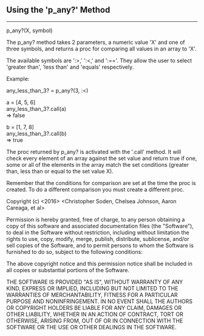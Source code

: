 ## Using the 'p_any?' Method
----------------------------

  p_any?(X, symbol)

The p_any? method takes 2 parameters, a numeric value 'X' and one of three
symbols, and returns a proc for comparing all values in an array to 'X'.

The available symbols are ':>,' ':<,' and ':=='. They allow the user to select
'greater than', 'less than' and 'equals' respectively.

Example:

  any_less_than_3? = p_any?(3, :<)

  a = [4, 5, 6]  
  any_less_than_3?.call(a)  
  => false

  b = [1, 7, 8]  
  any_less_than_3?.call(b)  
  => true


The proc returned by p_any? is activated with the '.call' method. It will check
every element of an array against the set value and return true if one, some or
all of the elements in the array match the set conditions (greater than, less
than or equal to the set value X).


Remember that the conditions for comparison are set at the time the proc is
created. To do a different comparison you must create a different proc.













Copyright (c) <2016> <Christopher Soden, Chelsea Johnson, Aaron Careaga, et al>


Permission is hereby granted, free of charge, to any person obtaining a copy of
this software and associated documentation files (the "Software"), to deal in
the Software without restriction, including without limitation the rights to
use, copy, modify, merge, publish, distribute, sublicense, and/or sell copies
of the Software, and to permit persons to whom the Software is furnished to do
so, subject to the following conditions:

The above copyright notice and this permission notice shall be included in all
copies or substantial portions of the Software.

THE SOFTWARE IS PROVIDED "AS IS", WITHOUT WARRANTY OF ANY KIND, EXPRESS OR
IMPLIED, INCLUDING BUT NOT LIMITED TO THE WARRANTIES OF MERCHANTABILITY,
FITNESS FOR A PARTICULAR PURPOSE AND NONINFRINGEMENT. IN NO EVENT SHALL THE
AUTHORS OR COPYRIGHT HOLDERS BE LIABLE FOR ANY CLAIM, DAMAGES OR OTHER
LIABILITY, WHETHER IN AN ACTION OF CONTRACT, TORT OR OTHERWISE, ARISING FROM,
OUT OF OR IN CONNECTION WITH THE SOFTWARE OR THE USE OR OTHER DEALINGS IN THE
SOFTWARE.
